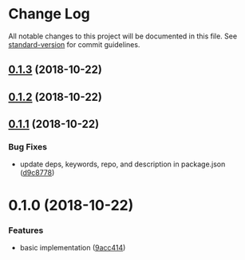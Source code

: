 # Change Log

All notable changes to this project will be documented in this file. See [standard-version](https://github.com/conventional-changelog/standard-version) for commit guidelines.

<a name="0.1.3"></a>
## [0.1.3](https://github.com/knownasilya/ember-shadow-dom/compare/v0.1.2...v0.1.3) (2018-10-22)



<a name="0.1.2"></a>
## [0.1.2](https://github.com/knownasilya/ember-shadow-dom/compare/v0.1.1...v0.1.2) (2018-10-22)



<a name="0.1.1"></a>
## [0.1.1](https://github.com/knownasilya/ember-shadow-dom/compare/v0.1.0...v0.1.1) (2018-10-22)


### Bug Fixes

* update deps, keywords, repo, and description in package.json ([d9c8778](https://github.com/knownasilya/ember-shadow-dom/commit/d9c8778))



<a name="0.1.0"></a>
# 0.1.0 (2018-10-22)


### Features

* basic implementation ([9acc414](https://github.com/knownasilya/ember-shadow-dom/commit/9acc414))

